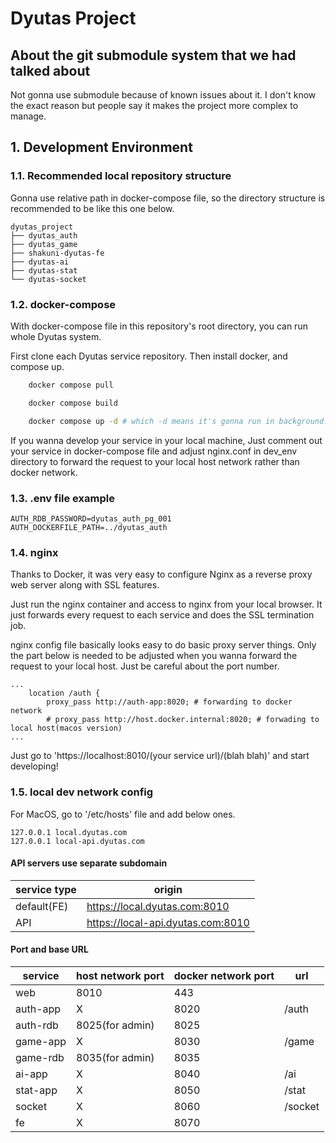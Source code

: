 # Dyutas Project

## About the git submodule system that we had talked about

Not gonna use submodule because of known issues about it.
I don't know the exact reason but people say it makes the project more complex to manage.

## 1. Development Environment

### 1.1. Recommended local repository structure

Gonna use relative path in docker-compose file,
so the directory structure is recommended to be like this one below.

```
dyutas_project
├── dyutas_auth
├── dyutas_game
├── shakuni-dyutas-fe
├── dyutas-ai
├── dyutas-stat
└── dyutas-socket
```

### 1.2. docker-compose

With docker-compose file in this repository's root directory,
you can run whole Dyutas system.

First clone each Dyutas service repository.
Then install docker, and compose up.

```bash
    docker compose pull

    docker compose build

    docker compose up -d # which -d means it's gonna run in background.
```

If you wanna develop your service in your local machine,
Just comment out your service in docker-compose file
and adjust nginx.conf in dev_env directory to forward the request to your local host network
rather than docker network.

### 1.3. .env file example

```
AUTH_RDB_PASSWORD=dyutas_auth_pg_001
AUTH_DOCKERFILE_PATH=../dyutas_auth
```

### 1.4. nginx

Thanks to Docker, it was very easy to configure Nginx as a reverse proxy web server
along with SSL features.

Just run the nginx container and access to nginx from your local browser.
It just forwards every request to each service and does the SSL termination job.

nginx config file basically looks easy to do basic proxy server things.
Only the part below is needed to be adjusted when you wanna forward the request to your local host.
Just be careful about the port number.

```
...
    location /auth {
        proxy_pass http://auth-app:8020; # forwarding to docker network
        # proxy_pass http://host.docker.internal:8020; # forwading to local host(macos version)
...
```

Just go to 'https://localhost:8010/(your service url)/(blah blah)' and start developing!

### 1.5. local dev network config

For MacOS, go to '/etc/hosts' file and add below ones.

```
127.0.0.1 local.dyutas.com
127.0.0.1 local-api.dyutas.com
```

#### API servers use separate subdomain

| service type | origin                            |
| ------------ | --------------------------------- |
| default(FE)  | https://local.dyutas.com:8010     |
| API          | https://local-api.dyutas.com:8010 |

#### Port and base URL

| service  | host network port | docker network port | url     |
| -------- | ----------------- | ------------------- | ------- |
| web      | 8010              | 443                 |         |
| auth-app | X                 | 8020                | /auth   |
| auth-rdb | 8025(for admin)   | 8025                |         |
| game-app | X                 | 8030                | /game   |
| game-rdb | 8035(for admin)   | 8035                |         |
| ai-app   | X                 | 8040                | /ai     |
| stat-app | X                 | 8050                | /stat   |
| socket   | X                 | 8060                | /socket |
| fe       | X                 | 8070                |         |
